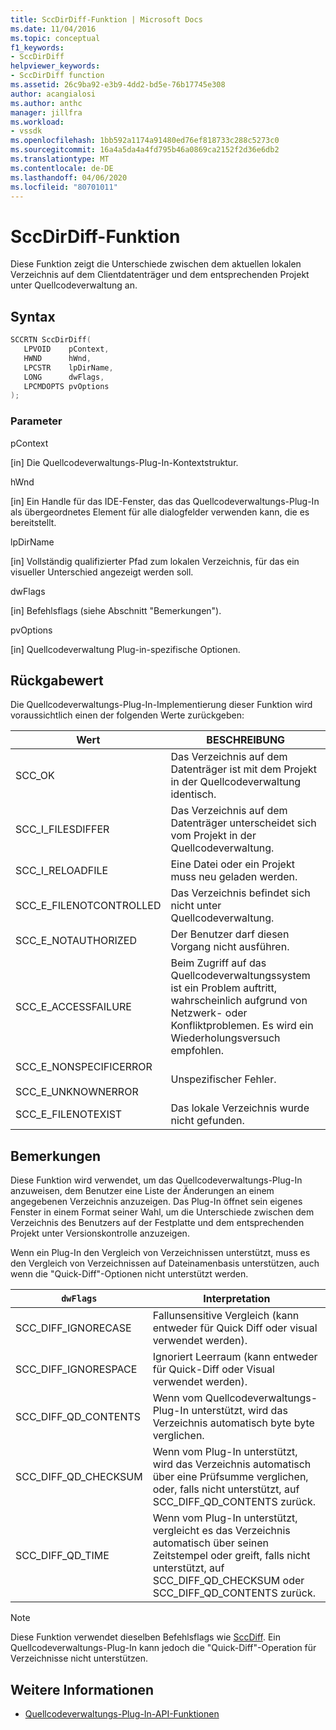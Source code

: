 ```yaml
---
title: SccDirDiff-Funktion | Microsoft Docs
ms.date: 11/04/2016
ms.topic: conceptual
f1_keywords:
- SccDirDiff
helpviewer_keywords:
- SccDirDiff function
ms.assetid: 26c9ba92-e3b9-4dd2-bd5e-76b17745e308
author: acangialosi
ms.author: anthc
manager: jillfra
ms.workload:
- vssdk
ms.openlocfilehash: 1bb592a1174a91480ed76ef818733c288c5273c0
ms.sourcegitcommit: 16a4a5da4a4fd795b46a0869ca2152f2d36e6db2
ms.translationtype: MT
ms.contentlocale: de-DE
ms.lasthandoff: 04/06/2020
ms.locfileid: "80701011"
---
```

# <a name="sccdirdiff-function"></a>SccDirDiff-Funktion
Diese Funktion zeigt die Unterschiede zwischen dem aktuellen lokalen Verzeichnis auf dem Clientdatenträger und dem entsprechenden Projekt unter Quellcodeverwaltung an.

## <a name="syntax"></a>Syntax

```cpp
SCCRTN SccDirDiff(
   LPVOID    pContext,
   HWND      hWnd,
   LPCSTR    lpDirName,
   LONG      dwFlags,
   LPCMDOPTS pvOptions
);
```

### <a name="parameters"></a>Parameter
 pContext

[in] Die Quellcodeverwaltungs-Plug-In-Kontextstruktur.

 hWnd

[in] Ein Handle für das IDE-Fenster, das das Quellcodeverwaltungs-Plug-In als übergeordnetes Element für alle dialogfelder verwenden kann, die es bereitstellt.

 lpDirName

[in] Vollständig qualifizierter Pfad zum lokalen Verzeichnis, für das ein visueller Unterschied angezeigt werden soll.

 dwFlags

[in] Befehlsflags (siehe Abschnitt "Bemerkungen").

 pvOptions

[in] Quellcodeverwaltung Plug-in-spezifische Optionen.

## <a name="return-value"></a>Rückgabewert
 Die Quellcodeverwaltungs-Plug-In-Implementierung dieser Funktion wird voraussichtlich einen der folgenden Werte zurückgeben:

|Wert|BESCHREIBUNG|
|-----------|-----------------|
|SCC_OK|Das Verzeichnis auf dem Datenträger ist mit dem Projekt in der Quellcodeverwaltung identisch.|
|SCC_I_FILESDIFFER|Das Verzeichnis auf dem Datenträger unterscheidet sich vom Projekt in der Quellcodeverwaltung.|
|SCC_I_RELOADFILE|Eine Datei oder ein Projekt muss neu geladen werden.|
|SCC_E_FILENOTCONTROLLED|Das Verzeichnis befindet sich nicht unter Quellcodeverwaltung.|
|SCC_E_NOTAUTHORIZED|Der Benutzer darf diesen Vorgang nicht ausführen.|
|SCC_E_ACCESSFAILURE|Beim Zugriff auf das Quellcodeverwaltungssystem ist ein Problem auftritt, wahrscheinlich aufgrund von Netzwerk- oder Konfliktproblemen. Es wird ein Wiederholungsversuch empfohlen.|
|SCC_E_NONSPECIFICERROR<br /><br /> SCC_E_UNKNOWNERROR|Unspezifischer Fehler.|
|SCC_E_FILENOTEXIST|Das lokale Verzeichnis wurde nicht gefunden.|

## <a name="remarks"></a>Bemerkungen
 Diese Funktion wird verwendet, um das Quellcodeverwaltungs-Plug-In anzuweisen, dem Benutzer eine Liste der Änderungen an einem angegebenen Verzeichnis anzuzeigen. Das Plug-In öffnet sein eigenes Fenster in einem Format seiner Wahl, um die Unterschiede zwischen dem Verzeichnis des Benutzers auf der Festplatte und dem entsprechenden Projekt unter Versionskontrolle anzuzeigen.

 Wenn ein Plug-In den Vergleich von Verzeichnissen unterstützt, muss es den Vergleich von Verzeichnissen auf Dateinamenbasis unterstützen, auch wenn die "Quick-Diff"-Optionen nicht unterstützt werden.

|`dwFlags`|Interpretation|
|---------------|--------------------|
|SCC_DIFF_IGNORECASE|Fallunsensitive Vergleich (kann entweder für Quick Diff oder visual verwendet werden).|
|SCC_DIFF_IGNORESPACE|Ignoriert Leerraum (kann entweder für Quick-Diff oder Visual verwendet werden).|
|SCC_DIFF_QD_CONTENTS|Wenn vom Quellcodeverwaltungs-Plug-In unterstützt, wird das Verzeichnis automatisch byte byte verglichen.|
|SCC_DIFF_QD_CHECKSUM|Wenn vom Plug-In unterstützt, wird das Verzeichnis automatisch über eine Prüfsumme verglichen, oder, falls nicht unterstützt, auf SCC_DIFF_QD_CONTENTS zurück.|
|SCC_DIFF_QD_TIME|Wenn vom Plug-In unterstützt, vergleicht es das Verzeichnis automatisch über seinen Zeitstempel oder greift, falls nicht unterstützt, auf SCC_DIFF_QD_CHECKSUM oder SCC_DIFF_QD_CONTENTS zurück.|

> [!NOTE]
> Diese Funktion verwendet dieselben Befehlsflags wie [SccDiff](../extensibility/sccdiff-function.md). Ein Quellcodeverwaltungs-Plug-In kann jedoch die "Quick-Diff"-Operation für Verzeichnisse nicht unterstützen.

## <a name="see-also"></a>Weitere Informationen
- [Quellcodeverwaltungs-Plug-In-API-Funktionen](../extensibility/source-control-plug-in-api-functions.md)
